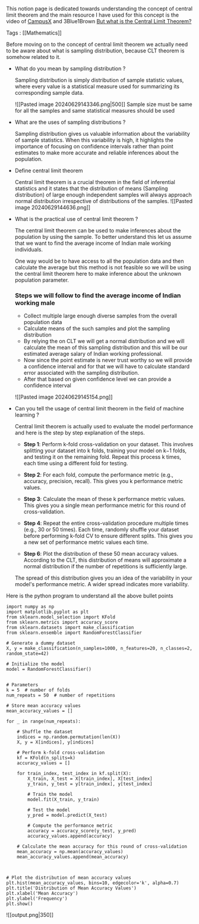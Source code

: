 This notion page is dedicated towards understanding the concept of central limit theorem and the main resource I have used for this concept is the video of [CampusX](https://www.youtube.com/live/-WmJDYBor7c?si=TEF7HVgtnqndHU8O) and 3Blue1Brown [But what is the Central Limit Theorem?](https://youtu.be/zeJD6dqJ5lo?si=2rD6KvWyzaPkM-n3)

Tags : [[Mathematics]]

Before moving on to the concept of central limit theorem we actually need to be aware about what is sampling distribution, because CLT theorem is somehow related to it.

- What do you mean by sampling distribution ?
    
    Sampling distribution is simply distribution of sample statistic values, where every value is a statistical measure used for summarizing its corresponding sample data.
    
	![[Pasted image 20240629143346.png|500]]
	Sample size must be same for all the samples and same statistical measures should be used

- What are the uses of sampling distributions ?

	Sampling distribution gives us valuable information about the variability of sample statistics. When this variability is high, it highlights the importance of focusing on confidence intervals rather than point estimates to make more accurate and reliable inferences about the population.

- Define central limit theorem
    
    Central limit theorem is a crucial theorem in the field of inferential statistics and it states that  the distribution of means (Sampling distribution) of large enough independent samples will always approach normal distribution irrespective of distributions of the samples.
	![[Pasted image 20240629144636.png]]

- What is the practical use of central limit theorem ?
    
    The central limit theorem can be used to make inferences about the population by using the sample. To better understand this let us assume that we want to find the average income of Indian male working individuals.
    
    One way would be to have access to all the population data and then calculate the average but this method is not feasible so we will be using the central limit theorem here to make inference about the unknown population parameter.
    
    ### Steps we will follow to find the average income of Indian working male
    
    - Collect multiple large enough diverse samples from the overall population data
    - Calculate means of the such samples and plot the sampling distribution
    - By relying the on CLT we will get a normal distribution and we will calculate the mean of this sampling distribution and this will be our estimated average salary of Indian working professional.
    - Now since the point estimate is never trust worthy so we will provide a confidence interval and for that we will have to calculate standard error associated with the sampling distribution.
    - After that based on given confidence level we can provide a confidence interval 

	![[Pasted image 20240629145154.png]]

- Can you tell the usage of central limit theorem in the field of machine learning ?

	Central limit theorem is actually used to evaluate the model performance and here is the step by step explanation of the steps.
	
	- **Step 1**: Perform k-fold cross-validation on your dataset. This involves splitting your dataset into k folds, training your model on k−1 folds, and testing it on the remaining fold. Repeat this process k times, each time using a different fold for testing.
	
	- **Step 2**: For each fold, compute the performance metric (e.g., accuracy, precision, recall). This gives you k performance metric values.

	- **Step 3**: Calculate the mean of these k performance metric values. This gives you a single mean performance metric for this round of cross-validation.

	- **Step 4**: Repeat the entire cross-validation procedure multiple times (e.g., 30 or 50 times). Each time, randomly shuffle your dataset before performing k-fold CV to ensure different splits. This gives you a new set of performance metric values each time.

	- **Step 6**: Plot the distribution of these 50 mean accuracy values. According to the CLT, this distribution of means will approximate a normal distribution if the number of repetitions is sufficiently large.
	
	The spread of this distribution gives you an idea of the variability in your model's performance metric. A wider spread indicates more variability.

Here is the python program to understand all the above bullet points

```
import numpy as np
import matplotlib.pyplot as plt
from sklearn.model_selection import KFold
from sklearn.metrics import accuracy_score
from sklearn.datasets import make_classification
from sklearn.ensemble import RandomForestClassifier

# Generate a dummy dataset
X, y = make_classification(n_samples=1000, n_features=20, n_classes=2, random_state=42)

# Initialize the model
model = RandomForestClassifier()

  
# Parameters
k = 5  # number of folds
num_repeats = 50  # number of repetitions

# Store mean accuracy values
mean_accuracy_values = []
  
for _ in range(num_repeats):

    # Shuffle the dataset
    indices = np.random.permutation(len(X))
    X, y = X[indices], y[indices]
    
    # Perform k-fold cross-validation
    kf = KFold(n_splits=k)
    accuracy_values = []

    for train_index, test_index in kf.split(X):
        X_train, X_test = X[train_index], X[test_index]
        y_train, y_test = y[train_index], y[test_index]

        # Train the model
        model.fit(X_train, y_train)

        # Test the model
        y_pred = model.predict(X_test)

        # Compute the performance metric
        accuracy = accuracy_score(y_test, y_pred)
        accuracy_values.append(accuracy)

    # Calculate the mean accuracy for this round of cross-validation
    mean_accuracy = np.mean(accuracy_values)
    mean_accuracy_values.append(mean_accuracy)

  

# Plot the distribution of mean accuracy values
plt.hist(mean_accuracy_values, bins=10, edgecolor='k', alpha=0.7)
plt.title('Distribution of Mean Accuracy Values')
plt.xlabel('Mean Accuracy')
plt.ylabel('Frequency')
plt.show()
```


![[output.png|350]]

